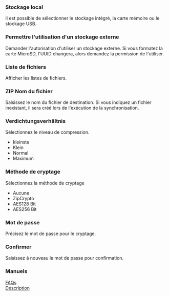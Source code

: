 ### Stockage local<br>

Il est possible de sélectionner le stockage intégré, la carte mémoire ou le stockage USB. <br>

### Permettre l'utilisation d'un stockage externe<br>

Demander l'autorisation d'utiliser un stockage externe. Si vous formatez la carte MicroSD, l'UUID changera, alors demandez la permission de l'utiliser. <br>

### Liste de fichiers<br>

Afficher les listes de fichiers. <br>

### ZIP Nom du fichier<br>

Saisissez le nom du fichier de destination. Si vous indiquez un fichier inexistant, il sera créé lors de l'exécution de la synchronisation. <br>

### Verdichtungsverhältnis<br>

Sélectionnez le niveau de compression.<br>

- kleinste<br>
- Klein<br>
- Normal<br>
- Maximum<br>

### Méthode de cryptage<br>
Sélectionnez la méthode de cryptage<br>

- Aucune<br>
- ZipCrypto<br>
- AES128 Bit<br>
- AES256 Bit <br>

### Mot de passe<br>

Précisez le mot de passe pour le cryptage. <br>

### Confirmer<br>

Saisissez à nouveau le mot de passe pour confirmation. <br>

### Manuels<br>
[FAQs](https://sentaroh.github.io/Documents/SMBSync3/SMBSync3_FAQ_EN.htm)<br>
[Description](https://sentaroh.github.io/Documents/SMBSync3/SMBSync3_Desc_EN.htm)<br>
